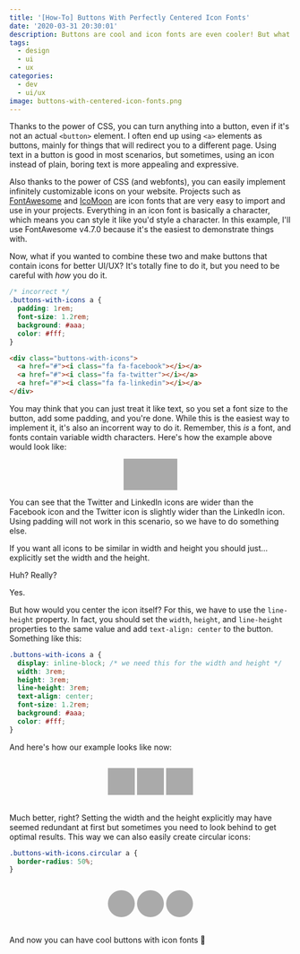 ```yaml
---
title: '[How-To] Buttons With Perfectly Centered Icon Fonts'
date: '2020-03-31 20:30:01'
description: Buttons are cool and icon fonts are even cooler! But what if you wanted to combine them both? Some issues can occur if you don't do it the right way.
tags:
  - design
  - ui
  - ux
categories:
  - dev
  - ui/ux
image: buttons-with-centered-icon-fonts.png
---
```


<style>
@import 'https://stackpath.bootstrapcdn.com/font-awesome/4.7.0/css/font-awesome.min.css';

.buttons-with-icons {
  padding: 15px;
  text-align: center;
}

.buttons-with-icons a {
  background: #aaa;
  color: #fff;
  font-size: 1.2rem;
}

.buttons-with-icons-incorrect a {
  padding: 1rem;
}

.buttons-with-icons-correct a {
  display: inline-block;
  width: 3rem;
  height: 3rem;
  line-height: 3rem;
  text-align: center;
}

.buttons-with-icons-circular a {
  border-radius: 50%;
}
</style>

Thanks to the power of CSS, you can turn anything into a button, even if it's not an actual `<button>` element. I often end up using `<a>` elements as buttons, mainly for things that will redirect you to a different page. Using text in a button is good in most scenarios, but sometimes, using an icon instead of plain, boring text is more appealing and expressive.

Also thanks to the power of CSS (and webfonts), you can easily implement infinitely customizable icons on your website. Projects such as [FontAwesome](https://fontawesome.com/) and [IcoMoon](https://icomoon.io/) are icon fonts that are very easy to import and use in your projects. Everything in an icon font is basically a character, which means you can style it like you'd style a character. In this example, I'll use FontAwesome v4.7.0 because it's the easiest to demonstrate things with.

Now, what if you wanted to combine these two and make buttons that contain icons for better UI/UX? It's totally fine to do it, but you need to be careful with *how* you do it.

```css
/* incorrect */
.buttons-with-icons a {
  padding: 1rem;
  font-size: 1.2rem;
  background: #aaa;
  color: #fff;
}
```

```html
<div class="buttons-with-icons">
  <a href="#"><i class="fa fa-facebook"></i></a>
  <a href="#"><i class="fa fa-twitter"></i></a>
  <a href="#"><i class="fa fa-linkedin"></i></a>
</div>
```

You may think that you can just treat it like text, so you set a font size to the button, add some padding, and you're done. While this is the easiest way to implement it, it's also an incorrent way to do it. Remember, this *is* a font, and fonts contain variable width characters. Here's how the example above would look like:

<div class="buttons-with-icons buttons-with-icons-incorrect">
  <a href="javascript://"><i class="fa fa-facebook"></i></a>
  <a href="javascript://"><i class="fa fa-twitter"></i></a>
  <a href="javascript://"><i class="fa fa-linkedin"></i></a>
</div>

You can see that the Twitter and LinkedIn icons are wider than the Facebook icon and the Twitter icon is slightly wider than the LinkedIn icon. Using padding will not work in this scenario, so we have to do something else.

If you want all icons to be similar in width and height you should just... explicitly set the width and the height.

Huh? Really?

Yes.

But how would you center the icon itself? For this, we have to use the `line-height` property. In fact, you should set the `width`, `height`, and `line-height` properties to the same value and add `text-align: center` to the button. Something like this:

```css
.buttons-with-icons a {
  display: inline-block; /* we need this for the width and height */
  width: 3rem;
  height: 3rem;
  line-height: 3rem;
  text-align: center;
  font-size: 1.2rem;
  background: #aaa;
  color: #fff;
}
```

And here's how our example looks like now:

<div class="buttons-with-icons buttons-with-icons-correct">
  <a href="javascript://"><i class="fa fa-facebook"></i></a>
  <a href="javascript://"><i class="fa fa-twitter"></i></a>
  <a href="javascript://"><i class="fa fa-linkedin"></i></a>
</div>

Much better, right? Setting the width and the height explicitly may have seemed redundant at first but sometimes you need to look behind to get optimal results. This way we can also easily create circular icons:

```css
.buttons-with-icons.circular a {
  border-radius: 50%;
}
```

<div class="buttons-with-icons buttons-with-icons-correct buttons-with-icons-circular">
  <a href="javascript://"><i class="fa fa-facebook"></i></a>
  <a href="javascript://"><i class="fa fa-twitter"></i></a>
  <a href="javascript://"><i class="fa fa-linkedin"></i></a>
</div>

And now you can have cool buttons with icon fonts 🤞
